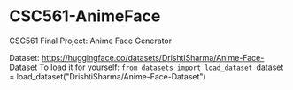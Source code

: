 # CSC561-AnimeFace

CSC561 Final Project: Anime Face Generator

Dataset: https://huggingface.co/datasets/DrishtiSharma/Anime-Face-Dataset
To load it for yourself:
`from datasets import load_dataset
`dataset = load_dataset("DrishtiSharma/Anime-Face-Dataset")

